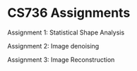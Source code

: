 # CS736 Assignments

Assignment 1: Statistical Shape Analysis

Assignment 2: Image denoising

Assignment 3: Image Reconstruction
